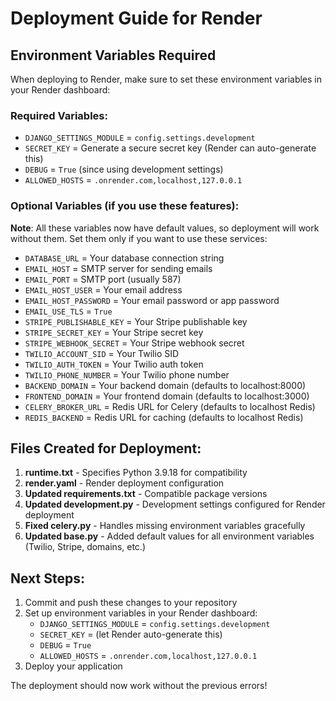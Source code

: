 # Deployment Guide for Render

## Environment Variables Required

When deploying to Render, make sure to set these environment variables in your Render dashboard:

### Required Variables:
- `DJANGO_SETTINGS_MODULE` = `config.settings.development`
- `SECRET_KEY` = Generate a secure secret key (Render can auto-generate this)
- `DEBUG` = `True` (since using development settings)
- `ALLOWED_HOSTS` = `.onrender.com,localhost,127.0.0.1`

### Optional Variables (if you use these features):
**Note**: All these variables now have default values, so deployment will work without them. Set them only if you want to use these services:

- `DATABASE_URL` = Your database connection string
- `EMAIL_HOST` = SMTP server for sending emails
- `EMAIL_PORT` = SMTP port (usually 587)
- `EMAIL_HOST_USER` = Your email address
- `EMAIL_HOST_PASSWORD` = Your email password or app password
- `EMAIL_USE_TLS` = `True`
- `STRIPE_PUBLISHABLE_KEY` = Your Stripe publishable key
- `STRIPE_SECRET_KEY` = Your Stripe secret key
- `STRIPE_WEBHOOK_SECRET` = Your Stripe webhook secret
- `TWILIO_ACCOUNT_SID` = Your Twilio SID
- `TWILIO_AUTH_TOKEN` = Your Twilio auth token
- `TWILIO_PHONE_NUMBER` = Your Twilio phone number
- `BACKEND_DOMAIN` = Your backend domain (defaults to localhost:8000)
- `FRONTEND_DOMAIN` = Your frontend domain (defaults to localhost:3000)
- `CELERY_BROKER_URL` = Redis URL for Celery (defaults to localhost Redis)
- `REDIS_BACKEND` = Redis URL for caching (defaults to localhost Redis)

## Files Created for Deployment:

1. **runtime.txt** - Specifies Python 3.9.18 for compatibility
2. **render.yaml** - Render deployment configuration
3. **Updated requirements.txt** - Compatible package versions
4. **Updated development.py** - Development settings configured for Render deployment
5. **Fixed celery.py** - Handles missing environment variables gracefully
6. **Updated base.py** - Added default values for all environment variables (Twilio, Stripe, domains, etc.)

## Next Steps:

1. Commit and push these changes to your repository
2. Set up environment variables in your Render dashboard:
   - `DJANGO_SETTINGS_MODULE` = `config.settings.development`
   - `SECRET_KEY` = (let Render auto-generate this)
   - `DEBUG` = `True`
   - `ALLOWED_HOSTS` = `.onrender.com,localhost,127.0.0.1`
3. Deploy your application

The deployment should now work without the previous errors!
